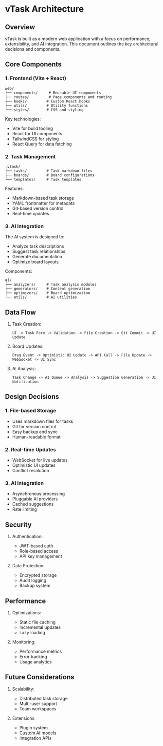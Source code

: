 # vTask Architecture

## Overview

vTask is built as a modern web application with a focus on performance, extensibility, and AI integration. This document outlines the key architectural decisions and components.

## Core Components

### 1. Frontend (Vite + React)

```
web/
├── components/     # Reusable UI components
├── routes/         # Page components and routing
├── hooks/         # Custom React hooks
├── utils/         # Utility functions
└── styles/        # CSS and styling
```

Key technologies:
- Vite for build tooling
- React for UI components
- TailwindCSS for styling
- React Query for data fetching

### 2. Task Management

```
.vtask/
├── tasks/         # Task markdown files
├── boards/        # Board configurations
└── templates/     # Task templates
```

Features:
- Markdown-based task storage
- YAML frontmatter for metadata
- Git-based version control
- Real-time updates

### 3. AI Integration

The AI system is designed to:
- Analyze task descriptions
- Suggest task relationships
- Generate documentation
- Optimize board layouts

Components:
```
ai/
├── analyzers/     # Task analysis modules
├── generators/    # Content generation
├── optimizers/    # Board optimization
└── utils/         # AI utilities
```

## Data Flow

1. Task Creation:
   ```
   UI -> Task Form -> Validation -> File Creation -> Git Commit -> UI Update
   ```

2. Board Updates:
   ```
   Drag Event -> Optimistic UI Update -> API Call -> File Update -> WebSocket -> UI Sync
   ```

3. AI Analysis:
   ```
   Task Change -> AI Queue -> Analysis -> Suggestion Generation -> UI Notification
   ```

## Design Decisions

### 1. File-based Storage
- Uses markdown files for tasks
- Git for version control
- Easy backup and sync
- Human-readable format

### 2. Real-time Updates
- WebSocket for live updates
- Optimistic UI updates
- Conflict resolution

### 3. AI Integration
- Asynchronous processing
- Pluggable AI providers
- Cached suggestions
- Rate limiting

## Security

1. Authentication:
   - JWT-based auth
   - Role-based access
   - API key management

2. Data Protection:
   - Encrypted storage
   - Audit logging
   - Backup system

## Performance

1. Optimizations:
   - Static file caching
   - Incremental updates
   - Lazy loading

2. Monitoring:
   - Performance metrics
   - Error tracking
   - Usage analytics

## Future Considerations

1. Scalability:
   - Distributed task storage
   - Multi-user support
   - Team workspaces

2. Extensions:
   - Plugin system
   - Custom AI models
   - Integration APIs 